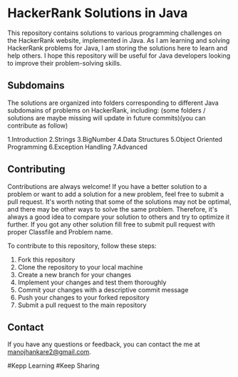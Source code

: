 # HackerRank Solutions in Java

This repository contains solutions to various programming challenges on the HackerRank website, implemented in Java. As I am learning and solving HackerRank problems for Java, I am storing the solutions here to learn and help others. I hope this repository will be useful for Java developers looking to improve their problem-solving skills.

## Subdomains

The solutions are organized into folders corresponding to different Java subdomains of problems on HackerRank, including: 
(some folders / solutions are maybe missing will update in future commits)(you can contribute as follow)

1.Introduction
2.Strings
3.BigNumber
4.Data Structures
5.Object Oriented Programming
6.Exception Handling
7.Advanced

## Contributing

Contributions are always welcome! If you have a better solution to a problem or want to add a solution for a new problem, feel free to submit a pull request.
It's worth noting that some of the solutions may not be optimal, and there may be other ways to solve the same problem. Therefore, it's always a good idea to compare your solution to others and try to optimize it further. If you got any other solution fill free to submit pull request with proper Classfile and Problem name.

To contribute to this repository, follow these steps:

1. Fork this repository
2. Clone the repository to your local machine
3. Create a new branch for your changes
4. Implement your changes and test them thoroughly
5. Commit your changes with a descriptive commit message
6. Push your changes to your forked repository
7. Submit a pull request to the main repository

## Contact

If you have any questions or feedback, you can contact the me at manojhankare2@gmail.com.

#Kepp Learning #Keep Sharing
